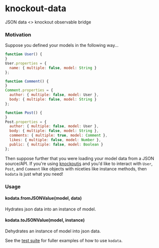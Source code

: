 knockout-data
=============

JSON data <> knockout observable bridge

### Motivation

Suppose you defined your models in the following way...

```js
function User() {
}
User.properties = {
  name: { multiple: false, model: String }
};

function Comment() {
}
Comment.properties = {
  author: { multiple: false, model: User },
  body: { multiple: false, model: String }
};

function Post() {
}
Post.properties = {
  author: { multiple: false, model: User },
  body: { multiple: false, model: String },
  comments: { multiple: true, model: Comment },
  likes: { multiple: false, model: Number },
  public: { multiple: false, model: Boolean }
};
```

Then suppose further that you were loading your model data from a JSON source/API. If you're using [knockoutjs](http://knockoutjs.com/) and you'd like to interact with `User`, `Post`, and `Comment` like objects with niceties like instance methods, then `kodata` is just what you need!

### Usage

#### kodata.fromJSONValue(model, data)

Hydrates json data into an instance of model.

#### kodata.toJSONValue(model, instance)

Dehydrates an instance of model into json data.

See the [test suite](https://github.com/gaye/knockout-data/tree/master/test) for fuller examples of how to use `kodata`.
